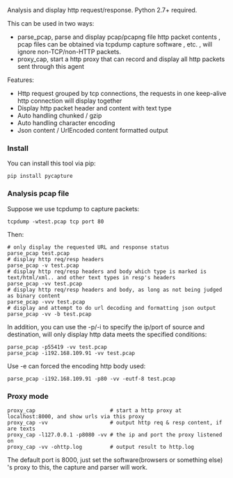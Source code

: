 Analysis and display http request/response. 
Python 2.7+ required.

This can be used in two ways:

* parse_pcap, parse and display pcap/pcapng file http packet contents , pcap files can be obtained via tcpdump capture software , etc. , will ignore non-TCP/non-HTTP packets.
* proxy_cap, start a http proxy that can record and display all http packets sent through this agent

Features:

* Http request grouped by tcp connections, the requests in one keep-alive http connection will display together
* Display http packet header and content with text type
* Auto handling chunked / gzip
* Auto handling character encoding
* Json content / UrlEncoded content formatted output

### Install
You can install this tool via pip:
```
pip install pycapture
```

### Analysis pcap file

Suppose we use tcpdump to capture packets:
```
tcpdump -wtest.pcap tcp port 80
```
Then:
```
# only display the requested URL and response status  
parse_pcap test.pcap
# display http req/resp headers
parse_pcap -v test.pcap
# display http req/resp headers and body which type is marked is text/html/xml.. and other text types in resp's headers
parse_pcap -vv test.pcap
# display http req/resp headers and body, as long as not being judged as binary content
parse_pcap -vvv test.pcap
# display and attempt to do url decoding and formatting json output
parse_pcap -vv -b test.pcap
```
In addition, you can use the -p/-i to specify the ip/port of source and destination, will only display http data meets the specified conditions:
```
parse_pcap -p55419 -vv test.pcap
parse_pcap -i192.168.109.91 -vv test.pcap
```

Use -e can forced the encoding http body used:
```
parse_pcap -i192.168.109.91 -p80 -vv -eutf-8 test.pcap
```

### Proxy mode
```
proxy_cap                        # start a http proxy at localhost:8000, and show urls via this proxy
proxy_cap -vv                    # output http req & resp content, if are texts
proxy_cap -l127.0.0.1 -p8080 -vv # the ip and port the proxy listened on
proxy_cap -vv -ohttp.log         # output result to http.log
```

The default port is 8000, just set the software(browsers or something else) 's proxy to this, the capture and parser will work.

